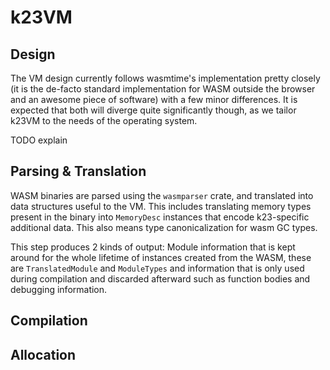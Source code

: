 # k23VM

## Design

The VM design currently follows wasmtime's implementation pretty closely (it is the de-facto standard implementation for
WASM outside the browser and an awesome piece of software) with a few minor differences. It is expected that both will
diverge quite significantly though, as we tailor k23VM to the needs of the operating system.

TODO explain

## Parsing & Translation

WASM binaries are parsed using the `wasmparser` crate, and translated into data structures useful to the VM. This
includes
translating memory types present in the binary into `MemoryDesc` instances that encode k23-specific additional data.
This also means type canonicalization for wasm GC types.

This step produces 2 kinds of output: Module information that is kept around for the whole lifetime of instances created
from the WASM, these are `TranslatedModule` and `ModuleTypes` and information that is only used during compilation and
discarded afterward such as function bodies and debugging information.

## Compilation

## Allocation

